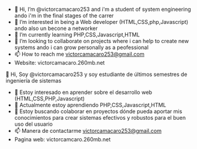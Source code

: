 - 👋 Hi, I’m @victorcamacaro253 and i'm a student of system engineering ando i'm in the final stages of the carrer
- 👀 I’m interested in being a Web developer (HTML,CSS,php,Javascript) ando also un becone a networker
- 🌱 I’m currently learning PHP,CSS,Javascript,HTML 
- 💞️ I’m looking to collaborate on projects where i can help to create new systems ando i can grow personally as a peofessional
- 📫 How to reach me victorcamacaro253@gmail.com
- Website: victorcamacaro.260mb.net

<!---
victorcamacaro253/victorcamacaro253 is a ✨ special ✨ repository because its `README.md` (this file) appears on your GitHub profile.
You can click the Preview link to take a look at your changes.
--->

👋 Hi, Soy @victorcamacaro253 y soy estudiante de últimos semestres de ingeniería de sistemas
- 👀 Estoy interesado en aprender sobre el desarrollo web (HTML,CSS,PHP,Javascript) 
- 🌱 Actualmente estoy aprendiendo PHP,CSS,Javascript,HTML 
- 💞️ Estoy buscando colaborar en proyectos dónde pueda aportar mis conocimientos para crear sistemas efectivos y robustos para el buen uso del usuario 
- 📫 Manera de contactarme victorcamacaro253@gmail.com
- Pagina web: victorcamcaro.260mb.net
